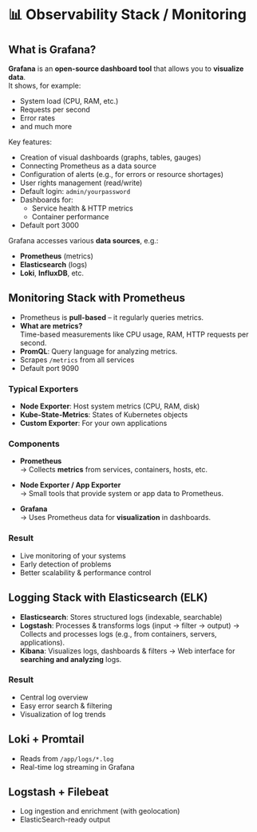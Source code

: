 # 📊 Observability Stack / Monitoring

## What is **Grafana**?
**Grafana** is an **open-source dashboard tool** that allows you to **visualize data**.  
It shows, for example:
- System load (CPU, RAM, etc.)
- Requests per second
- Error rates
- and much more

Key features:
- Creation of visual dashboards (graphs, tables, gauges)
- Connecting Prometheus as a data source
- Configuration of alerts (e.g., for errors or resource shortages)
- User rights management (read/write)
- Default login: `admin/yourpassword`
- Dashboards for:
  - Service health & HTTP metrics
  - Container performance
- Default port 3000

Grafana accesses various **data sources**, e.g.:
- **Prometheus** (metrics)
- **Elasticsearch** (logs)
- **Loki**, **InfluxDB**, etc.


## Monitoring Stack with **Prometheus**
- Prometheus is **pull-based** – it regularly queries metrics.
- **What are metrics?**  
  Time-based measurements like CPU usage, RAM, HTTP requests per second.
- **PromQL**: Query language for analyzing metrics.
- Scrapes `/metrics` from all services
- Default port 9090

### Typical Exporters
- **Node Exporter**: Host system metrics (CPU, RAM, disk)
- **Kube-State-Metrics**: States of Kubernetes objects
- **Custom Exporter**: For your own applications

### Components

- **Prometheus**  
  → Collects **metrics** from services, containers, hosts, etc.

- **Node Exporter / App Exporter**  
  → Small tools that provide system or app data to Prometheus.

- **Grafana**  
  → Uses Prometheus data for **visualization** in dashboards.

### Result

- Live monitoring of your systems
- Early detection of problems
- Better scalability & performance control

## Logging Stack with **Elasticsearch** (ELK)
- **Elasticsearch**: Stores structured logs (indexable, searchable)
- **Logstash**: Processes & transforms logs (input → filter → output)
  → Collects and processes logs (e.g., from containers, servers, applications).
- **Kibana**: Visualizes logs, dashboards & filters
  → Web interface for **searching and analyzing** logs.

### Result
- Central log overview
- Easy error search & filtering
- Visualization of log trends

## Loki + Promtail
- Reads from `/app/logs/*.log`
- Real-time log streaming in Grafana

## Logstash + Filebeat
- Log ingestion and enrichment (with geolocation)
- ElasticSearch-ready output
